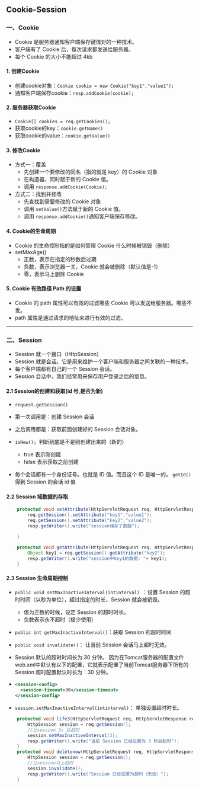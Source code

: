 ## Cookie-Session

### 一、Cookie

* Cookie 是服务器通知客户端保存键值对的一种技术。
* 客户端有了 Cookie 后，每次请求都发送给服务器。
* 每个 Cookie 的大小不能超过 4kb



#### 1. 创建Cookie

* 创建cookie对象：`Cookie cookie = new Cookie("key1","value1");`
* 通知客户端保存cookie：`resp.addCookie(cookie);`



#### 2. 服务器获取Cookie

* `Cookie[] cookies = req.getCookies();`
* 获取cookie的key：`cookie.getName() `
* 获取cookie的value：`cookie.getValue() `



#### 3. 修改Cookie

* 方式一：覆盖
  * 先创建一个要修改的同名（指的就是 key）的 Cookie 对象 
  * 在构造器，同时赋于新的 Cookie 值。 
  * 调用 `response.addCookie(Cookie);`
* 方式二：找到并修改
  * 先查找到需要修改的 Cookie 对象
  * 调用 `setValue()`方法赋于新的 Cookie 值。
  * 调用 `response.addCookie()`通知客户端保存修改。



#### 4. Cookie的生命周期

* Cookie 的生命控制指的是如何管理 Cookie 什么时候被销毁（删除）
* setMaxAge() 
  * 正数，表示在指定的秒数后过期 
  * 负数，表示浏览器一关，Cookie 就会被删除（默认值是-1） 
  * 零，表示马上删除 Cookie



#### 5. Cookie 有效路径 Path 的设置

* Cookie 的 path 属性可以有效的过滤哪些 Cookie 可以发送给服务器。哪些不发。 
* path 属性是通过请求的地址来进行有效的过滤。



***

### 二、Session

* Session 就一个接口（HttpSession）
* Session 就是会话。它是用来维护一个客户端和服务器之间关联的一种技术。
* 每个客户端都有自己的一个 Session 会话。
* Session 会话中，我们经常用来保存用户登录之后的信息。



#### 2.1 Session的创建和获取(id 号,是否为新)

*  `request.getSession()` 
  * 第一次调用是：创建 Session 会话 
  * 之后调用都是：获取前面创建好的 Session 会话对象。
* `isNew(); `判断到底是不是刚创建出来的（新的） 
  * true 表示刚创建 
  * false 表示获取之前创建

* 每个会话都有一个身份证号。也就是 ID 值。而且这个 ID 是唯一的。 `getId()` 得到 Session 的会话 id 值



#### 2.2 Session 域数据的存取

```java
    protected void setAttribute(HttpServletRequest req, HttpServletResponse resp) throws ServletException, IOException {
        req.getSession().setAttribute("key1","value1");
        req.getSession().setAttribute("key2","value2");
        resp.getWriter().write("session储存了数据");

    }

    protected void getAttribute(HttpServletRequest req, HttpServletResponse resp) throws ServletException, IOException {
        Object key1 = req.getSession().getAttribute("key2");
        resp.getWriter().write("session中key1的数据: "+ key1);
    }
```



#### 2.3 Session 生命周期控制

* `public void setMaxInactiveInterval(intinterval) `：设置 Session 的超时时间（以秒为单位），超过指定的时长，Session 就会被销毁。 

  * 值为正数的时候，设定 Session 的超时时长。 
  * 负数表示永不超时（极少使用）

* `public int getMaxInactiveInterval()`：获取 Session 的超时时间

* `public void invalidate()`： 让当前 Session 会话马上超时无效。

* Session 默认的超时时间长为 30 分钟。 因为在Tomcat服务器的配置文件web.xml中默认有以下的配置，它就表示配置了当前Tomcat服务器下所有的Session 超时配置默认时长为：30 分钟。 

* ```xml
  <session-config> 
  	<session-timeout>30</session-timeout> 
  </session-config>
  ```

* `session.setMaxInactiveInterval(intinterval)`： 单独设置超时时长。

```java
    protected void life3(HttpServletRequest req, HttpServletResponse resp) throws ServletException, IOException {
        HttpSession session = req.getSession();
        //让session 3s 后超时
        session.setMaxInactiveInterval(3);
        resp.getWriter().write("当前 Session 已经设置为 3 秒后超时");
    }
    protected void deletenow(HttpServletRequest req, HttpServletResponse resp) throws ServletException, IOException {
        HttpSession session = req.getSession();
        //让session马上超时
        session.invalidate();
        resp.getWriter().write("Session 已经设置为超时（无效）");
    }
```

